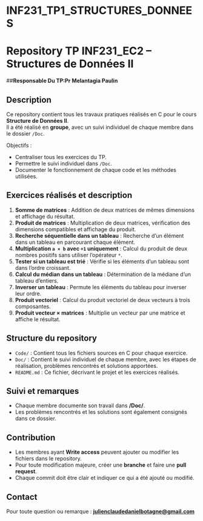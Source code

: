# INF231_TP1_STRUCTURES_DONNEES
# Repository TP INF231_EC2 – Structures de Données II
##**Responsable Du TP:Pr Melantagia Paulin**
## Description
Ce repository contient tous les travaux pratiques réalisés en C pour le cours **Structure de Données II**.  
Il a été réalisé en **groupe**, avec un suivi individuel de chaque membre dans le dossier `/Doc`.

Objectifs :  
- Centraliser tous les exercices du TP.  
- Permettre le suivi individuel dans `/Doc`.  
- Documenter le fonctionnement de chaque code et les méthodes utilisées.  



## Exercices réalisés et description

1. **Somme de matrices** : Addition de deux matrices de mêmes dimensions et affichage du résultat.  
2. **Produit de matrices** : Multiplication de deux matrices, vérification des dimensions compatibles et affichage du produit.  
3. **Recherche séquentielle dans un tableau** : Recherche d’un élément dans un tableau en parcourant chaque élément.  
4. **Multiplication `a × b` avec `+1` uniquement** : Calcul du produit de deux nombres positifs sans utiliser l’opérateur `*`.  
5. **Tester si un tableau est trié** : Vérifie si les éléments d’un tableau sont dans l’ordre croissant.  
6. **Calcul du médian dans un tableau** : Détermination de la médiane d’un tableau d’entiers.  
7. **Inverser un tableau** : Permute les éléments du tableau pour inverser leur ordre.  
8. **Produit vectoriel** : Calcul du produit vectoriel de deux vecteurs à trois composantes.  
9. **Produit vecteur × matrices** : Multiplie un vecteur par une matrice et affiche le résultat.



## Structure du repository
- `Code/` : Contient tous les fichiers sources en C pour chaque exercice.  
- `Doc/` : Contient le suivi individuel de chaque membre, avec les étapes de réalisation, problèmes rencontrés et solutions apportées.  
- `README.md` : Ce fichier, décrivant le projet et les exercices réalisés.


## Suivi et remarques
- Chaque membre documente son travail dans **/Doc/**.  
- Les problèmes rencontrés et les solutions sont également consignés dans ce dossier.



## Contribution
- Les membres ayant **Write access** peuvent ajouter ou modifier les fichiers dans le repository.  
- Pour toute modification majeure, créer une **branche** et faire une **pull request**.  
- Chaque commit doit être clair et indiquer ce qui a été ajouté ou modifié.



## Contact
Pour toute question ou remarque : **julienclaudedanielbotagne@gmail.com**
